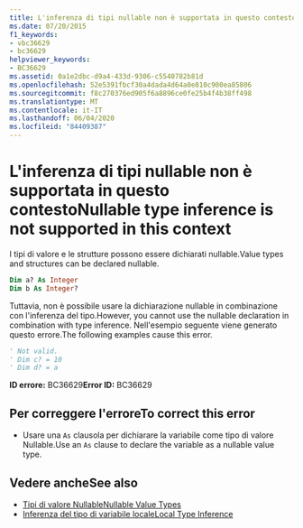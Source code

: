 ```yaml
---
title: L'inferenza di tipi nullable non è supportata in questo contesto
ms.date: 07/20/2015
f1_keywords:
- vbc36629
- bc36629
helpviewer_keywords:
- BC36629
ms.assetid: 0a1e2dbc-d9a4-433d-9306-c5540782b81d
ms.openlocfilehash: 52e5391fbcf30a4dada4d64a0e810c900ea85806
ms.sourcegitcommit: f8c270376ed905f6a8896ce0fe25b4f4b38ff498
ms.translationtype: MT
ms.contentlocale: it-IT
ms.lasthandoff: 06/04/2020
ms.locfileid: "84409387"
---
```

# <a name="nullable-type-inference-is-not-supported-in-this-context"></a><span data-ttu-id="007e8-102">L'inferenza di tipi nullable non è supportata in questo contesto</span><span class="sxs-lookup"><span data-stu-id="007e8-102">Nullable type inference is not supported in this context</span></span>
<span data-ttu-id="007e8-103">I tipi di valore e le strutture possono essere dichiarati nullable.</span><span class="sxs-lookup"><span data-stu-id="007e8-103">Value types and structures can be declared nullable.</span></span>  
  
```vb  
Dim a? As Integer  
Dim b As Integer?  
```  
  
 <span data-ttu-id="007e8-104">Tuttavia, non è possibile usare la dichiarazione nullable in combinazione con l'inferenza del tipo.</span><span class="sxs-lookup"><span data-stu-id="007e8-104">However, you cannot use the nullable declaration in combination with type inference.</span></span> <span data-ttu-id="007e8-105">Nell'esempio seguente viene generato questo errore.</span><span class="sxs-lookup"><span data-stu-id="007e8-105">The following examples cause this error.</span></span>  
  
```vb  
' Not valid.  
' Dim c? = 10  
' Dim d? = a  
```  
  
 <span data-ttu-id="007e8-106">**ID errore:** BC36629</span><span class="sxs-lookup"><span data-stu-id="007e8-106">**Error ID:** BC36629</span></span>  
  
## <a name="to-correct-this-error"></a><span data-ttu-id="007e8-107">Per correggere l'errore</span><span class="sxs-lookup"><span data-stu-id="007e8-107">To correct this error</span></span>  
  
- <span data-ttu-id="007e8-108">Usare una `As` clausola per dichiarare la variabile come tipo di valore Nullable.</span><span class="sxs-lookup"><span data-stu-id="007e8-108">Use an `As` clause to declare the variable as a nullable value type.</span></span>  
  
## <a name="see-also"></a><span data-ttu-id="007e8-109">Vedere anche</span><span class="sxs-lookup"><span data-stu-id="007e8-109">See also</span></span>

- [<span data-ttu-id="007e8-110">Tipi di valore Nullable</span><span class="sxs-lookup"><span data-stu-id="007e8-110">Nullable Value Types</span></span>](../../programming-guide/language-features/data-types/nullable-value-types.md)
- [<span data-ttu-id="007e8-111">Inferenza del tipo di variabile locale</span><span class="sxs-lookup"><span data-stu-id="007e8-111">Local Type Inference</span></span>](../../programming-guide/language-features/variables/local-type-inference.md)
